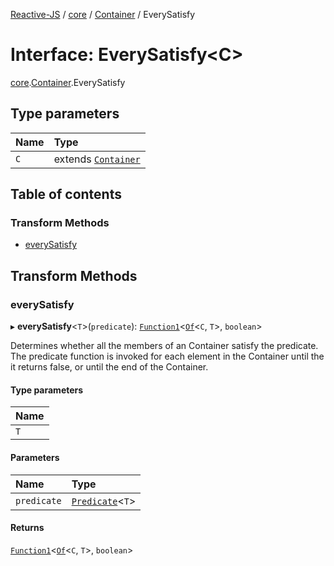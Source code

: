 [Reactive-JS](../README.md) / [core](../modules/core.md) / [Container](../modules/core.Container.md) / EverySatisfy

# Interface: EverySatisfy<C\>

[core](../modules/core.md).[Container](../modules/core.Container.md).EverySatisfy

## Type parameters

| Name | Type |
| :------ | :------ |
| `C` | extends [`Container`](core.Container-1.md) |

## Table of contents

### Transform Methods

- [everySatisfy](core.Container.EverySatisfy.md#everysatisfy)

## Transform Methods

### everySatisfy

▸ **everySatisfy**<`T`\>(`predicate`): [`Function1`](../modules/functions.md#function1)<[`Of`](../modules/core.Container.md#of)<`C`, `T`\>, `boolean`\>

Determines whether all the members of an Container satisfy the predicate.
The predicate function is invoked for each element in the Container until the
it returns false, or until the end of the Container.

#### Type parameters

| Name |
| :------ |
| `T` |

#### Parameters

| Name | Type |
| :------ | :------ |
| `predicate` | [`Predicate`](../modules/functions.md#predicate)<`T`\> |

#### Returns

[`Function1`](../modules/functions.md#function1)<[`Of`](../modules/core.Container.md#of)<`C`, `T`\>, `boolean`\>

